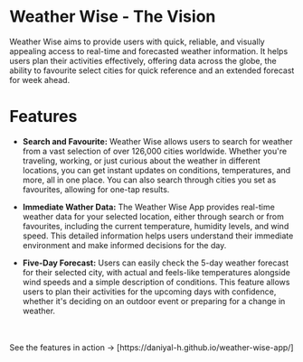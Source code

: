 # Weather Wise - The Vision
Weather Wise aims to provide users with quick, reliable, and visually appealing access to real-time and forecasted weather information. It helps users plan their activities effectively, offering data across the globe, the ability to favourite select cities for quick reference and an extended forecast for week ahead.

# Features
- **Search and Favourite:** Weather Wise allows users to search for weather from a vast selection of over 126,000 cities worldwide. Whether you're traveling, working, or just curious about the weather in different locations, you can get instant updates on conditions, temperatures, and more, all in one place. You can also search through cities you set as favourites, allowing for one-tap results.
  
- **Immediate Wather Data:** The Weather Wise App provides real-time weather data for your selected location, either through search or from favourites, including the current temperature, humidity levels, and wind speed. This detailed information helps users understand their immediate environment and make informed decisions for the day.
  
- **Five-Day Forecast:** Users can easily check the 5-day weather forecast for their selected city, with actual and feels-like temperatures alongside wind speeds and a simple description of conditions. This feature allows users to plan their activities for the upcoming days with confidence, whether it's deciding on an outdoor event or preparing for a change in weather.
<br>
<br>
See the features in action → [https://daniyal-h.github.io/weather-wise-app/]